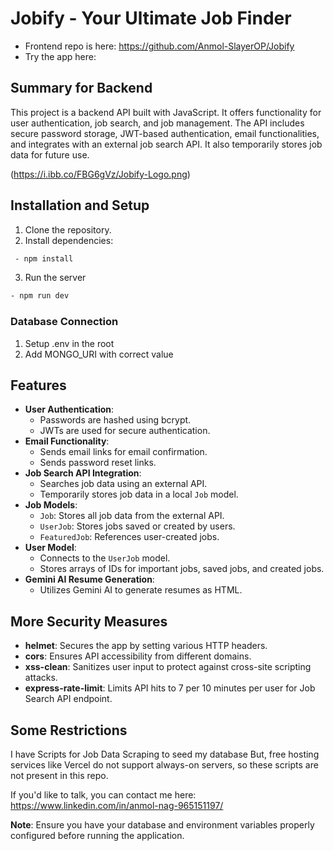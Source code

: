 # Jobify - Your Ultimate Job Finder


-   Frontend repo is here: https://github.com/Anmol-SlayerOP/Jobify
-   Try the app here: 

## Summary for Backend

This project is a backend API built with JavaScript. It offers functionality for user authentication, job search, and job management. The API includes secure password storage, JWT-based authentication, email functionalities, and integrates with an external job search API. It also temporarily stores job data for future use.

(https://i.ibb.co/FBG6gVz/Jobify-Logo.png)

## Installation and Setup

1. Clone the repository.
2. Install dependencies:
```bash
 - npm install
```
3. Run the server
```bash
- npm run dev
```



### Database Connection

1. Setup .env in the root
2. Add MONGO_URI with correct value



## Features

- **User Authentication**: 
  - Passwords are hashed using bcrypt.
  - JWTs are used for secure authentication.
- **Email Functionality**: 
  - Sends email links for email confirmation.
  - Sends password reset links.
- **Job Search API Integration**: 
  - Searches job data using an external API.
  - Temporarily stores job data in a local `Job` model.
- **Job Models**: 
  - `Job`: Stores all job data from the external API.
  - `UserJob`: Stores jobs saved or created by users.
  - `FeaturedJob`: References user-created jobs.
- **User Model**: 
  - Connects to the `UserJob` model.
  - Stores arrays of IDs for important jobs, saved jobs, and created jobs.
- **Gemini AI Resume Generation**: 
  - Utilizes Gemini AI to generate resumes as HTML.

## More Security Measures

- **helmet**: Secures the app by setting various HTTP headers.
- **cors**: Ensures API accessibility from different domains.
- **xss-clean**: Sanitizes user input to protect against cross-site scripting attacks.
- **express-rate-limit**: Limits API hits to 7 per 10 minutes per user for Job Search API endpoint.

## Some Restrictions
I have Scripts for Job Data Scraping to seed my database But, free hosting services like Vercel do not support always-on servers, so these scripts are not present in this repo.




If you'd like to talk, you can contact me here: https://www.linkedin.com/in/anmol-nag-965151197/

**Note**: Ensure you have your database and environment variables properly configured before running the application.
